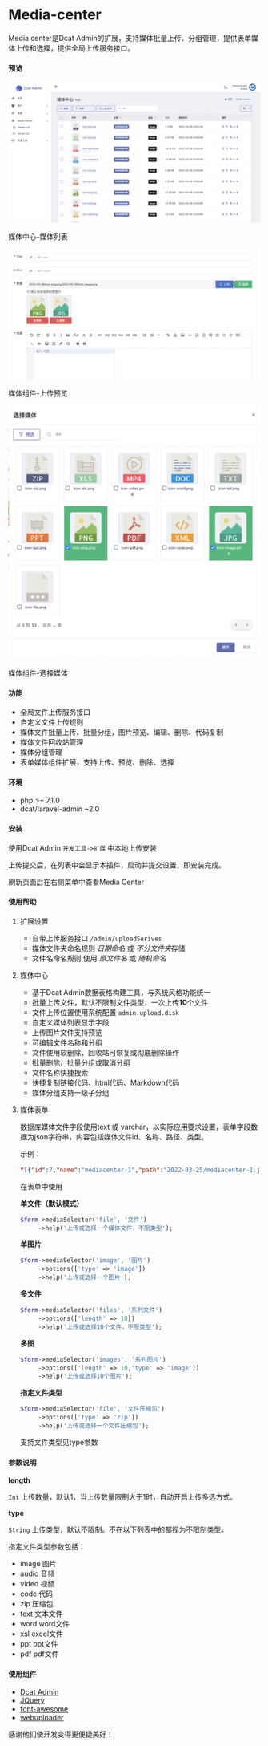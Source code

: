 # Media-center

Media center是Dcat Admin的扩展，支持媒体批量上传、分组管理，提供表单媒体上传和选择，提供全局上传服务接口。

####	预览

![媒体中心](https://github.com/jyounglabs/media-center/blob/main/screenshot/main.png)

媒体中心-媒体列表

![媒体组件](https://github.com/jyounglabs/media-center/blob/main/screenshot/selector.png)

媒体组件-上传预览

![媒体组件](https://github.com/jyounglabs/media-center/blob/main/screenshot/selector2.png)

媒体组件-选择媒体

#### 功能

- 全局文件上传服务接口
- 自定义文件上传规则
- 媒体文件批量上传、批量分组，图片预览、编辑、删除、代码复制
- 媒体文件回收站管理
- 媒体分组管理
- 表单媒体组件扩展，支持上传、预览、删除、选择

#### 环境

- php >= 7.1.0
- dcat/laravel-admin ~2.0

#### 安装

使用Dcat Admin ```开发工具->扩展``` 中本地上传安装

上传提交后，在列表中会显示本插件，启动并提交设置，即安装完成。

刷新页面后在右侧菜单中查看Media Center

#### 使用帮助

1. 扩展设置

   - 自带上传服务接口 ```/admin/uploadSerives```
   - 媒体文件夹命名规则 *日期命名* 或 *不分文件夹*存储
   - 文件名命名规则 使用 *原文件名* 或 *随机命名*

2. 媒体中心

   - 基于Dcat Admin数据表格构建工具，与系统风格功能统一
   - 批量上传文件，默认不限制文件类型，一次上传**10**个文件
   - 文件上传位置使用系统配置 ```admin.upload.disk```
   - 自定义媒体列表显示字段
   - 上传图片文件支持预览
   - 可编辑文件名称和分组
   - 文件使用软删除，回收站可恢复或彻底删除操作
   - 批量删除、批量分组或取消分组
   - 文件名称快捷搜索
   - 快捷复制链接代码、html代码、Markdown代码
   - 媒体分组支持一级子分组

3. 媒体表单

   数据库媒体文件字段使用text 或 varchar，以实际应用要求设置，表单字段数据为json字符串，内容包括媒体文件id、名称、路径、类型。

   示例：

   ```json
   "[{"id":7,"name":"mediacenter-1","path":"2022-03-25/mediacenter-1.jpg","fileType":"image"},{"id":8,"name":"mediacenter-2","path":"2022-03-25/mediacenter-2.jpg","fileType":"image"}]"
   ```

   

   在表单中使用

   **单文件（默认模式）**

   ```php
   $form->mediaSelector('file', '文件')
     	->help('上传或选择一个媒体文件，不限类型');
   ```

   

   **单图片**

   ```php
   $form->mediaSelector('image', '图片')
     	->options(['type' => 'image'])
     	->help('上传或选择一个图片');
   ```

   

   **多文件**

   ```php
   $form->mediaSelector('files', '系列文件')
     	->options(['length' => 10])
     	->help('上传或选择10个文件，不限类型');
   ```

   

   **多图**

   ```php
   $form->mediaSelector('images', '系列图片')
     	->options(['length' => 10,'type' => 'image'])
     	->help('上传或选择10个图片');
   ```

   

   **指定文件类型** 

   ```php
   $form->mediaSelector('file', '文件压缩包')
     	->options(['type' => 'zip'])
     	->help('上传或选择一个文件压缩包');
   ```

   支持文件类型见type参数

#### 参数说明

**length**

`Int` 上传数量，默认1，当上传数量限制大于1时，自动开启上传多选方式。

**type**

`String` 上传类型，默认不限制。不在以下列表中的都视为不限制类型。

指定文件类型参数包括：

- image 图片
- audio 音频
- video 视频
- code 代码
- zip 压缩包
- text 文本文件
- word word文件
- xsl excel文件
- ppt ppt文件
- pdf pdf文件

#### 使用组件

- [Dcat Admin](https://github.com/jqhph/dcat-admin)
- [JQuery](https://jquery.com/)
- [font-awesome](http://fontawesome.io/)
- [webuploader](http://fex.baidu.com/webuploader/)

感谢他们使开发变得更便捷美好！




